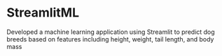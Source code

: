 # StreamlitML
Developed a machine learning application using Streamlit to predict dog breeds based on features including height, weight, tail length, and body mass
